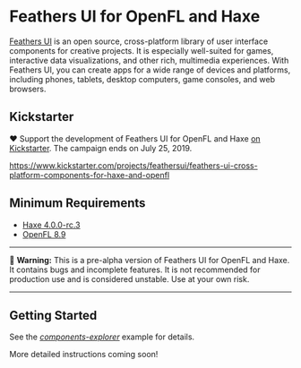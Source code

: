 # Feathers UI for OpenFL and Haxe

[Feathers UI](https://feathersui.com/openfl/) is an open source, cross-platform library of user interface components for creative projects. It is especially well-suited for games, interactive data visualizations, and other rich, multimedia experiences. With Feathers UI, you can create apps for a wide range of devices and platforms, including phones, tablets, desktop computers, game consoles, and web browsers.

## Kickstarter

❤ Support the development of Feathers UI for OpenFL and Haxe [on Kickstarter](https://www.kickstarter.com/projects/feathersui/feathers-ui-cross-platform-components-for-haxe-and-openfl). The campaign ends on July 25, 2019.

https://www.kickstarter.com/projects/feathersui/feathers-ui-cross-platform-components-for-haxe-and-openfl

## Minimum Requirements

* [Haxe 4.0.0-rc.3](https://haxe.org/download/version/4.0.0-rc.3/)
* [OpenFL 8.9](https://lib.haxe.org/p/openfl/)

---

🚨 **Warning:** This is a pre-alpha version of Feathers UI for OpenFL and Haxe. It contains bugs and incomplete features. It is not recommended for production use and is considered unstable. Use at your own risk.

---

## Getting Started

See the [*components-explorer*](examples/components-explorer) example for details.

More detailed instructions coming soon!